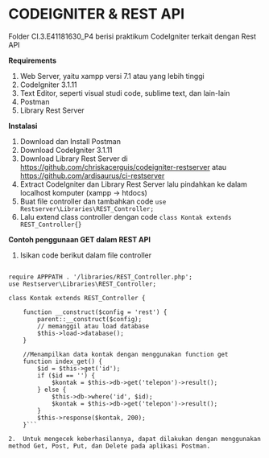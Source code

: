 # CODEIGNITER & REST API

Folder CI.3.E41181630_P4 berisi praktikum CodeIgniter terkait dengan Rest API

**Requirements**
1. Web Server, yaitu xampp versi 7.1 atau yang lebih tinggi
2. CodeIgniter 3.1.11
3. Text Editor, seperti visual studi code, sublime text, dan lain-lain
4. Postman
5. Library Rest Server

**Instalasi**
1. Download dan Install Postman
2. Download CodeIgniter 3.1.11
3. Download Library Rest Server di https://github.com/chriskacerguis/codeigniter-restserver atau https://github.com/ardisaurus/ci-restserver
4. Extract CodeIgniter dan Library Rest Server lalu pindahkan ke dalam localhost komputer (xampp -> htdocs)
5. Buat file controller dan tambahkan code
```use Restserver\Libraries\REST_Controller;```
6. Lalu extend class controller dengan code
```class Kontak extends REST_Controller{}```

**Contoh penggunaan GET dalam REST API**
1. Isikan code berikut dalam file controller

```defined('BASEPATH') OR exit('No direct script access allowed');

require APPPATH . '/libraries/REST_Controller.php';
use Restserver\Libraries\REST_Controller;

class Kontak extends REST_Controller {

    function __construct($config = 'rest') {
        parent::__construct($config);
        // memanggil atau load database
        $this->load->database();
    }

    //Menampilkan data kontak dengan menggunakan function get
    function index_get() {
        $id = $this->get('id');
        if ($id == '') {
            $kontak = $this->db->get('telepon')->result();
        } else {
            $this->db->where('id', $id);
            $kontak = $this->db->get('telepon')->result();
        }
        $this->response($kontak, 200);
    }```

2.	Untuk mengecek keberhasilannya, dapat dilakukan dengan menggunakan method Get, Post, Put, dan Delete pada aplikasi Postman.
